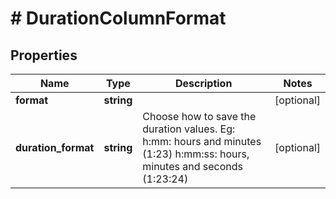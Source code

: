 # # DurationColumnFormat

## Properties

Name | Type | Description | Notes
------------ | ------------- | ------------- | -------------
**format** | **string** |  | [optional]
**duration_format** | **string** | Choose how to save the duration values. Eg: h:mm: hours and minutes (1:23) h:mm:ss: hours, minutes and seconds (1:23:24) | [optional]

